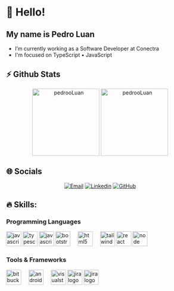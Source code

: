 # 👋 Hello!
## My name is Pedro Luan

- I’m currently working as a Software Developer at Conectra
- I'm focused on TypeScript • JavaScript

## ⚡ Github Stats

<div align="center">
  <img height="180em" alt="pedrooLuan" align="center" src="https://github-readme-stats.vercel.app/api?username=pedrooLuan&theme=dark&hide_border=true&include_all_commits=true&count_private=true" />
  <img height="180em" alt="pedrooLuan" align="center" src="https://github-readme-stats.vercel.app/api/top-langs/?username=pedrooLuan&theme=dark&hide_border=true&include_all_commits=true&count_private=true&layout=compact" />
</div>

## 🌐 Socials

<div align="center">

[![Email](https://img.shields.io/badge/klua517@gmail.com-c14438?style=flat-square&logo=Gmail&logoColor=white&link=mailto:klua517@gmail.com)](mailto:klua517@gmail.com)
[![Linkedin](https://img.shields.io/badge/pedro-luan-rosa-de-souza-blue?style=flat-square&logo=Linkedin&logoColor=white&link=https://linkedin.com/in/omathiasschulz/)](https://linkedin.com/in/omathiasschulz/)
[![GitHub](https://img.shields.io/badge/pedrooLuan-181717?style=flat-square&logo=github&logoColor=white&link=https://github.com/pedrooLuan)](https://github.com/pedrooLuan)

</div>

## 🔥 Skills:

### Programming Languages
<div align="left">
  <img src="https://raw.githubusercontent.com/marwin1991/profile-technology-icons/refs/heads/main/icons/javascript.png" height="40" alt="javascript logo"  />
  <img src="https://raw.githubusercontent.com/marwin1991/profile-technology-icons/refs/heads/main/icons/typescript.png" height="40" alt="typescript logo"  />
   <img src="https://raw.githubusercontent.com/marwin1991/profile-technology-icons/refs/heads/main/icons/react.png" height="40" alt="javascript logo"  />
  <img src="(https://raw.githubusercontent.com/marwin1991/profile-technology-icons/refs/heads/main/icons/bootstrap.png)" height="40" alt="bootstrap logo"  />
  <img width="12" />
  <img src="https://cdn.jsdelivr.net/gh/devicons/devicon/icons/html5/html5-original.svg" height="40" alt="html5 logo"  />
  <img width="12" />
  <img src="https://raw.githubusercontent.com/marwin1991/profile-technology-icons/refs/heads/main/icons/tailwind_css.png" height="40" alt="tailwind logo"  />
  <img src="https://raw.githubusercontent.com/marwin1991/profile-technology-icons/refs/heads/main/icons/react.png
" height="40" alt="react logo"  />
  <img src="https://raw.githubusercontent.com/marwin1991/profile-technology-icons/refs/heads/main/icons/node_js.png
" height="40" alt="node logo"  />
</div>

###
### Tools & Frameworks
<div align="left">
  <img src="https://cdn.jsdelivr.net/gh/devicons/devicon/icons/bitbucket/bitbucket-original.svg" height="40" alt="bitbucket logo"  />
  <img width="12" />
  <img src="(https://raw.githubusercontent.com/marwin1991/profile-technology-icons/refs/heads/main/icons/android_studio.png)" height="40" alt="androidstudio logo"  />
  <img width="12" />
  <img src="(https://raw.githubusercontent.com/marwin1991/profile-technology-icons/refs/heads/main/icons/visual_studio_code.png
)" height="40" alt="visualstudio logo"  />
  <img src="(https://raw.githubusercontent.com/marwin1991/profile-technology-icons/refs/heads/main/icons/jira.png
)" height="40" alt="jira logo"  />
   <img src="(https://raw.githubusercontent.com/marwin1991/profile-technology-icons/refs/heads/main/icons/jira.png
)" height="40" alt="jira logo"  />
</div>

###
